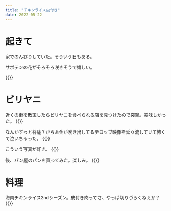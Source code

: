 ```yaml
---
title: "チキンライス皮付き"
date: 2022-05-22
---
```


# 起きて

家でのんびりしていた。そういう日もある。

サボテンの花がそろそろ咲きそうで嬉しい。

{{<tweet user="dango_bot" id="1528222981352468480">}}


# ビリヤニ
近くの街を散策したらビリヤニを食べられる店を見つけたので突撃。美味しかった。
{{<tweet user="dango_bot" id="1528391692055097345">}}

なんかずっと菩薩？からお金が吹き出してるテロップ映像を延々流していて怖くて泣いちゃった。
{{<tweet user="dango_bot" id="1528391956380143616">}}


こういう写真が好き。
{{<tweet user="dango_bot" id="1528391990618226688">}}

後、パン屋のパンを買ってみた。楽しみ。
{{<tweet user="dango_bot" id="1528392233833361408">}}
# 料理
海南チキンライス2ndシーズン。皮付き肉ってさ、やっぱ切りづらくねぇか？
{{<tweet user="dango_bot" id="1528222981352468480">}}
